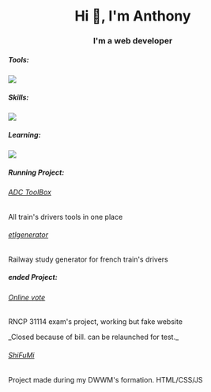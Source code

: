 <h1 align="center">Hi 👋, I'm Anthony</h1>
<h3 align="center">I'm a web developer</h3>

<p align="center">
  <h5>Tools:</h5>
<!--   <a href="https://skillicons.dev"> -->
  <img src="https://skillicons.dev/icons?i=git,vscode,xd" />
  <h5>Skills:</h5>
<!--   <a href="https://skillicons.dev"> -->
  <img src="https://skillicons.dev/icons?i=html,css,js,bootstrap,tailwind,mysql,php" />
  <h5>Learning:</h5>
<!--   <a href="https://skillicons.dev"> -->
    <img src="https://skillicons.dev/icons?i=angular" />
    
  <h5>Running Project:</h5>
  <h6><a href="#" target="_blank">ADC ToolBox</a></h6>
  <p>All train's drivers tools in one place</p>
  
  <h6><a href="#" target="_blank">etlgenerator</a></h6>
  <p>Railway study generator for french train's drivers</p>
  
  <h5>ended Project:</h5>
  <h6><a href="#" target="_blank">Online vote</a></h6> 
  <p>RNCP 31114 exam's project, working but fake website</p>
  _Closed because of bill. can be relaunched for test._
  
  <h6><a href="https://anthofor.github.io/shifumi/" target="_blank">ShiFuMi</a></h6>
  <p>Project made during my DWWM's formation. HTML/CSS/JS</p>
</p>
